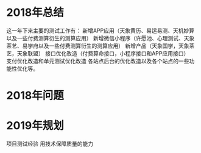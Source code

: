 # 2018年总结
这一年下来主要的测试工作有：
新增APP应用（天象黄历、易运易测、天机妙算以及一些付费测算衍生的测算应用） 
新增微信小程序（许愿池、心理测试、天象茶艺、易学府以及一些付费测算衍生的测算应用） 
新增产品（天象国学，天象茶艺，天象联盟） 
接口优化改造（付费算命接口，小程序接口和APP应用接口）  
支付优化改造和单元测试优化改造 
各站点后台的优化改造以及各个站点的一些功能性优化等。

# 2018年问题


# 2019年规划
项目测试经验
用技术保障质量的能力
